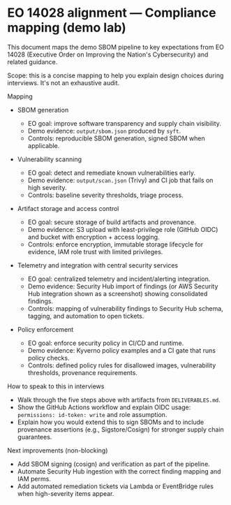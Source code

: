 # EO 14028 alignment — Compliance mapping (demo lab)

This document maps the demo SBOM pipeline to key expectations from EO 14028 (Executive Order on Improving the Nation's Cybersecurity) and related guidance.

Scope: this is a concise mapping to help you explain design choices during interviews. It's not an exhaustive audit.

Mapping
- SBOM generation
  - EO goal: improve software transparency and supply chain visibility.
  - Demo evidence: `output/sbom.json` produced by `syft`.
  - Controls: reproducible SBOM generation, signed SBOM when applicable.

- Vulnerability scanning
  - EO goal: detect and remediate known vulnerabilities early.
  - Demo evidence: `output/scan.json` (Trivy) and CI job that fails on high severity.
  - Controls: baseline severity thresholds, triage process.

- Artifact storage and access control
  - EO goal: secure storage of build artifacts and provenance.
  - Demo evidence: S3 upload with least-privilege role (GitHub OIDC) and bucket with encryption + access logging.
  - Controls: enforce encryption, immutable storage lifecycle for evidence, IAM role trust with limited privileges.

- Telemetry and integration with central security services
  - EO goal: centralized telemetry and incident/alerting integration.
  - Demo evidence: Security Hub import of findings (or AWS Security Hub integration shown as a screenshot) showing consolidated findings.
  - Controls: mapping of vulnerability findings to Security Hub schema, tagging, and automation to open tickets.

- Policy enforcement
  - EO goal: enforce security policy in CI/CD and runtime.
  - Demo evidence: Kyverno policy examples and a CI gate that runs policy checks.
  - Controls: defined policy rules for disallowed images, vulnerability thresholds, provenance requirements.

How to speak to this in interviews
- Walk through the five steps above with artifacts from `DELIVERABLES.md`.
- Show the GitHub Actions workflow and explain OIDC usage: `permissions: id-token: write` and role assumption.
- Explain how you would extend this to sign SBOMs and to include provenance assertions (e.g., Sigstore/Cosign) for stronger supply chain guarantees.

Next improvements (non-blocking)
- Add SBOM signing (cosign) and verification as part of the pipeline.
- Automate Security Hub ingestion with the correct finding mapping and IAM perms.
- Add automated remediation tickets via Lambda or EventBridge rules when high-severity items appear.
